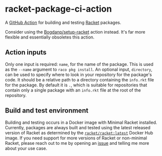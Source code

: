 # racket-package-ci-action

A [GitHub Action][github-action] for building and testing [Racket][racket]
packages.

Consider using the [Bogdanp/setup-racket](https://github.com/Bogdanp/setup-racket)
action instead. It's far more flexible and essentially obsoletes this action.

## Action inputs

Only one input is required: `name`, for the name of the package. This is used
as the `--name` argument to `raco pkg install`. An optional input, `directory`,
can be used to specify where to look in your repository for the package's code.
It should be a relative path to a directory containing the `info.rkt` file for
the package. By default it is `.`, which is suitable for repositories that
contain only a single package with an `info.rkt` file at the root of the
repository.

## Build and test environment

Building and testing occurs in a Docker image with Minimal Racket installed.
Currently, packages are always built and tested using the latest released
version of Racket as determined by the [`racket/racket:latest`][racket-image]
Docker Hub image. If you need support for more versions of Racket or non-minimal
Racket, please reach out to me by opening an [issue][repo-issues] and telling me
more about your use case.

[github-action]: https://github.com/features/actions
[racket]: https://racket-lang.org/
[racket-image]: https://hub.docker.com/r/racket/racket
[repo-issues]: https://github.com/jackfirth/racket-package-ci-action/issues
